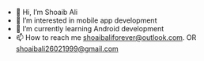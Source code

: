 - 👋 Hi, I’m Shoaib Ali
- 👀 I’m interested in mobile app development
- 🌱 I’m currently learning Android development
- 📫 How to reach me shoaibaliforever@outlook.com. OR shoaibali26021999@gmail.com

<!---
Kenway-web/Kenway-web is a ✨ special ✨ repository because its `README.md` (this file) appears on your GitHub profile.
You can click the Preview link to take a look at your changes.
--->
